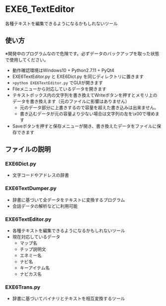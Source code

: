 # EXE6_TextEditor
各種テキストを編集できるようになるかもしれないツール

## 使い方
※開発中のプログラムなので危険です。必ずデータのバックアップを取った状態で使用してください。

* 動作確認環境はWindows10 + Python2.7.11 + PyQt4
* EXE6TextEditor.py と EXE6Dict.py を同じディレクトリに置きます
* `>python EXE6TextEditor.py` でGUIが開きます
* Fileメニューから対応しているデータを開きます
* テキストボックス内の文字列を書き換えてWriteボタンを押すとメモリ上のデータを書き換えます（元のファイルに影響はありません）
  * 元のデータ部分に上書きするので容量を超えた書き込みは出来ません。
  * 書き込むデータが元の容量より少ない場合は文字列の左を\x00で埋めます
* Saveボタンを押すと保存メニューが開き、書き換えたデータをファイルに保存できます

## ファイルの説明
### EXE6Dict.py
* 文字コードやアドレスの辞書

### EXE6TextDumper.py
* 辞書に基づいて全データをテキストに変換するプログラム
* 会話データの解析などに利用可能

### EXE6TextEditor.py
* 各種テキストを編集できるようになるかもしれないツール
* 現在対応しているデータ
  * マップ名
  * チップ説明文
  * エネミー名
  * ナビ名
  * キーアイテム名
  * ナビカス名

### EXE6Trans.py
* 辞書に基づいてバイナリとテキストを相互変換するツール
